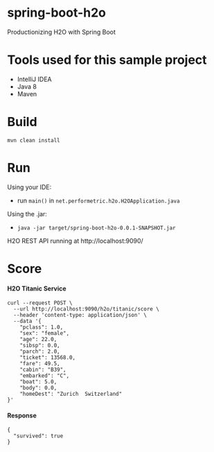 # spring-boot-h2o
Productionizing H2O with Spring Boot

# Tools used for this sample project
* IntelliJ IDEA
* Java 8
* Maven

# Build
`mvn clean install`

# Run
Using your IDE:
- run `main()` in `net.performetric.h2o.H2OApplication.java`

Using the .jar: 
- `java -jar target/spring-boot-h2o-0.0.1-SNAPSHOT.jar`

H2O REST API running at http://localhost:9090/

# Score
#### H2O Titanic Service
```
curl --request POST \
  --url http://localhost:9090/h2o/titanic/score \
  --header 'content-type: application/json' \
  --data '{
	"pclass": 1.0,
	"sex": "female",
	"age": 22.0,
	"sibsp": 0.0,
	"parch": 2.0,
	"ticket": 13568.0,
	"fare": 49.5,
	"cabin": "B39",
	"embarked": "C",
	"boat": 5.0,
	"body": 0.0,
	"homeDest": "Zurich  Switzerland"
}'
```

#### Response
```
{
  "survived": true
}
```
